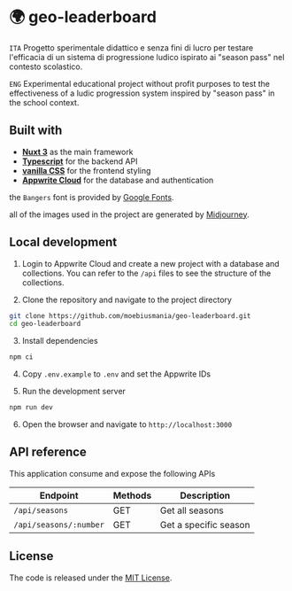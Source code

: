 # 🌍 geo-leaderboard

`ITA`
Progetto sperimentale didattico e senza fini di lucro per testare l'efficacia di un sistema di progressione ludico ispirato ai "season pass" nel contesto scolastico.

`ENG`
Experimental educational project without profit purposes to test the effectiveness of a ludic progression system inspired by "season pass" in the school context.

## Built with

- **[Nuxt 3](https://nuxt.com/)** as the main framework
- **[Typescript](https://www.typescriptlang.org/)** for the backend API
- **[vanilla CSS](https://developer.mozilla.org/en-US/docs/Web/CSS)** for the frontend styling
- **[Appwrite Cloud](https://appwrite.io/)** for the database and authentication

the `Bangers` font is provided by [Google Fonts](https://fonts.google.com/specimen/Bangers).

all of the images used in the project are generated by [Midjourney](https://www.midjourney.com/).

## Local development

1. Login to Appwrite Cloud and create a new project with a database and collections. You can refer to the `/api` files to see the structure of the collections.

2. Clone the repository and navigate to the project directory

```bash
git clone https://github.com/moebiusmania/geo-leaderboard.git
cd geo-leaderboard
```

3. Install dependencies

```bash
npm ci
```

4. Copy `.env.example` to `.env` and set the Appwrite IDs

5. Run the development server

```bash
npm run dev
```

6. Open the browser and navigate to `http://localhost:3000`

<!-- ## Roles

In Appwrite there are two "teams" of users that define the roles and permissions of the users:

- `admin`, who can create and manage the seasons
- `player`, who can setup their profile and answer the questions -->

## API reference
This application consume and expose the following APIs

| Endpoint               | Methods | Description           |
| ---------------------- | ------- | --------------------- |
| `/api/seasons`         | GET     | Get all seasons       |
| `/api/seasons/:number` | GET     | Get a specific season |

## License

The code is released under the [MIT License](LICENSE).
